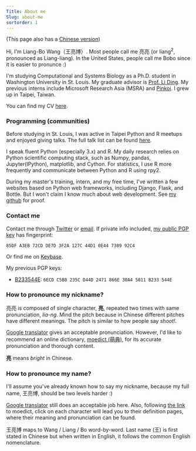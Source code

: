 ```yaml
---
Title: About me
Slug: about-me
sortorder: 1
---
```


(This page also has a [Chinese version](./zh.html#about-me))

Hi, I'm Liang-Bo Wang（王亮博）. Most people call me 亮亮 (or liang<sup>2</sup>, pronounced as Liang-liang). In the United States, people call me Bobo since it is easier to pronunce :)

I'm studying Computational and Systems Biology as a Ph.D. student in Washington University in St. Louis. My graduate advisor is [Prof. Li Ding][dinglab]. My previous interns include Microsoft Research Asia (MSRA) and [Pinkoi]. I grew up in Taipei, Taiwan.

You can find my CV [here](/CV.pdf).

[dinglab]: http://dinglab.wustl.edu/

### Programming (communities)
Before studying in St. Louis, I was active in Taipei Python and R meetups and enjoyed giving talks. The full talk list can be found [here][talks].

I speak fluent Python (especially 3.x) and R. My daily research relies on Python scientific computing stack, such as Numpy, pandas, Jupyter(IPython), matplotlib, and Cython. For statistics, I use R more frequently and communicate between Python and R using rpy2.

During my master's training, intern, and my free time, I've written a few websites based on Python web frameworks, including Django, Flask, and Bottle. But I won't claim I know much about web development. See [my github] for proof.


### Contact me
Contact me through [Twitter] or [email]. If private info included, [my public PGP key](/730992C4.pub.asc) has fingerprint:

```
85DF A3EB 72CD DE7D 3F2A 127C 44D1 0E44 7309 92C4
```

Or find me on [Keybase].

[Twitter]: https://twitter.com/ccwang002
[email]: mailto:me+blog@liang2.tw
[Keybase]: https://keybase.io/liang2

My previous PGP keys:

- [B233544E](/B233544E.pub.asc): `6ECD C5B8 235C D44D 2471 866E 30A4 5011 B233 544E`


### How to pronounce my nickname?
亮亮 is composed of single character, **亮**, repeated two times with same pronunciation, *lia-ng*. Mind the pitch because in Chinese different pitches have different meanings. The pitch is similar to how people say *shoot!*.

[Google translator](https://translate.google.com.tw/?hl=zh-TW#zh-CN/zh-TW/%E4%BA%AE%E4%BA%AE) gives an acceptable pronunciation. However, I'd like to recommend an online dictionary, [moedict (萌典)](https://www.moedict.tw/%E4%BA%AE), for its accurate pronunciation and thorough content.

**亮** means *bright* in Chinese.


### How to pronounce my name?
I'll assume you've already known how to say my nickname, because my full name, 王亮博, should be two levels harder :)

[Google translator](https://translate.google.com.tw/?hl=zh-TW#zh-CN/zh-TW/%E7%8E%8B%E4%BA%AE%E5%8D%9A) still does an acceptable job here. Also, following [the link](https://www.moedict.tw/%E7%8E%8B%E4%BA%AE%E5%8D%9A) to moedict, click on each character will lead you to their definition pages, where their meaning and pronunciation can be found.

王亮博 maps to Wang / Liang / Bo word-by-word. Last name (王) is first stated in Chinese but when written in English, it follows the common English nomenclature.


[Pinkoi]: http://www.pinkoi.com/
[talks]: /talks/#talks
[my github]: https://github.com/ccwang002
